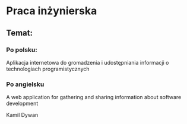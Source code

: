 # Praca inżynierska

## Temat: 

### Po polsku:
Aplikacja internetowa do gromadzenia i udostępniania informacji o technologiach programistycznych 

### Po angielsku
A web application for gathering and sharing information about software development

Kamil Dywan

